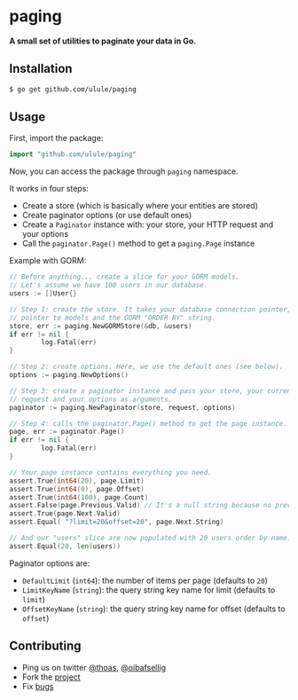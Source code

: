 # paging

**A small set of utilities to paginate your data in Go.**

## Installation

```bash
$ go get github.com/ulule/paging
```

## Usage

First, import the package:

```go
import "github.com/ulule/paging"
```

Now, you can access the package through `paging` namespace.

It works in four steps:

* Create a store (which is basically where your entities are stored)
* Create paginator options (or use default ones)
* Create a `Paginator` instance with: your store, your HTTP request and your options
* Call the `paginator.Page()` method to get a `paging.Page` instance

Example with GORM:

```go
// Before anything... create a slice for your GORM models.
// Let's assume we have 100 users in our database.
users := []User{}

// Step 1: create the store. It takes your database connection pointer, a
// pointer to models and the GORM "ORDER BY" string.
store, err := paging.NewGORMStore(&db, &users)
if err != nil {
        log.Fatal(err)
}

// Step 2: create options. Here, we use the default ones (see below).
options := paging.NewOptions()

// Step 3: create a paginator instance and pass your store, your current HTTP
// request and your options as arguments.
paginator := paging.NewPaginator(store, request, options)

// Step 4: calls the paginator.Page() method to get the page instance.
page, err := paginator.Page()
if err != nil {
        log.Fatal(err)
}

// Your page instance contains everything you need.
assert.True(int64(20), page.Limit)
assert.True(int64(0), page.Offset)
assert.True(int64(100), page.Count)
assert.False(page.Previous.Valid) // It's a null string because no previous page
assert.True(page.Next.Valid)
assert.Equal( "?limit=20&offset=20", page.Next.String)

// And our "users" slice are now populated with 20 users order by name.
assert.Equal(20, len(users))
```

Paginator options are:

* `DefaultLimit` (`int64`): the number of items per page (defaults to `20`)
* `LimitKeyName` (`string`): the query string key name for limit (defaults to `limit`)
* `OffsetKeyName` (`string`): the query string key name for offset (defaults to `offset`)

## Contributing

* Ping us on twitter [@thoas](https://twitter.com/thoas), [@oibafsellig](https://twitter.com/oibafsellig)
* Fork the [project](https://github.com/ulule/paging)
* Fix [bugs](https://github.com/ulule/paging/issues)
